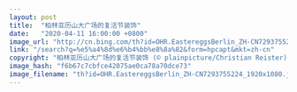 ```yaml
---
layout: post
title:  "柏林亚历山大广场的复活节装饰"
date:   "2020-04-11 16:00:00 +0800"
image_url: "http://cn.bing.com/th?id=OHR.EastereggsBerlin_ZH-CN7293755224_1920x1080.jpg&rf=LaDigue_1920x1080.jpg&pid=hp"
link: "/search?q=%e5%a4%8d%e6%b4%bb%e8%8a%82&form=hpcapt&mkt=zh-cn"
copyright: "柏林亚历山大广场的复活节装饰 (© plainpicture/Christian Reister)"
image_hash: "f6b67c7cbfce42075ae0ca78a70dce73"
image_filename: "th?id=OHR.EastereggsBerlin_ZH-CN7293755224_1920x1080.jpg&rf=LaDigue_1920x1080.jpg&pid=hp"
---
```

